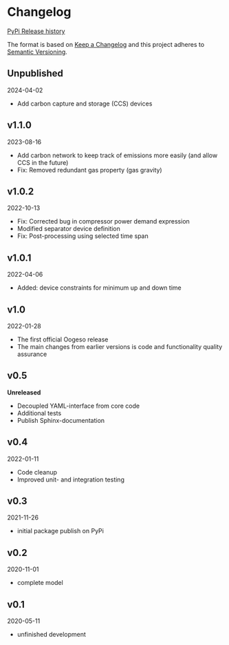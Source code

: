 # Changelog
[PyPi Release history](https://pypi.org/project/oogeso/#history)

The format is based on [Keep a Changelog](http://keepachangelog.com/)
and this project adheres to [Semantic Versioning](http://semver.org/).


## Unpublished
2024-04-02
- Add carbon capture and storage (CCS) devices

## v1.1.0
2023-08-16
- Add carbon network to keep track of emissions more easily (and allow CCS in the future)
- Fix: Removed redundant gas property (gas gravity)

## v1.0.2
2022-10-13
- Fix: Corrected bug in compressor power demand expression
- Modified separator device definition
- Fix: Post-processing using selected time span

## v1.0.1
2022-04-06
- Added: device constraints for minimum up and down time

## v1.0
2022-01-28
- The first official Oogeso release
- The main changes from earlier versions is code and functionality quality assurance

## v0.5
**Unreleased**
- Decoupled YAML-interface from core code
- Additional tests
- Publish Sphinx-documentation

## v0.4
2022-01-11
- Code cleanup
- Improved unit- and integration testing

## v0.3
2021-11-26
- initial package publish on PyPi

## v0.2
2020-11-01
- complete model

## v0.1
2020-05-11
- unfinished development
